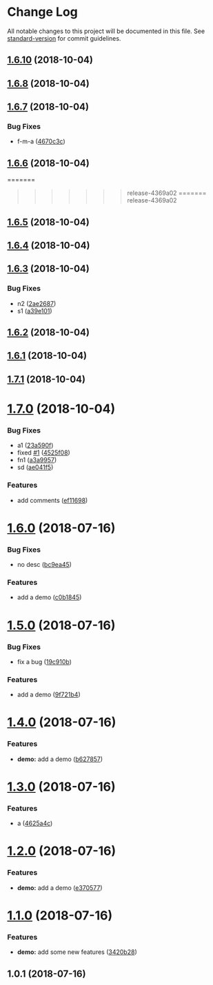 # Change Log

All notable changes to this project will be documented in this file. See [standard-version](https://github.com/conventional-changelog/standard-version) for commit guidelines.

<a name="1.6.10"></a>
## [1.6.10](https://github.com/neikvon/demo/compare/v1.6.8...v1.6.10) (2018-10-04)



<a name="1.6.8"></a>
## [1.6.8](https://github.com/neikvon/demo/compare/v1.6.7...v1.6.8) (2018-10-04)



<a name="1.6.7"></a>
## [1.6.7](https://github.com/neikvon/demo/compare/v1.6.6...v1.6.7) (2018-10-04)


### Bug Fixes

* f-m-a ([4670c3c](https://github.com/neikvon/demo/commit/4670c3c))



<a name="1.6.6"></a>
## [1.6.6](https://github.com/neikvon/demo/compare/v1.6.5...v1.6.6) (2018-10-04)



=======
>>>>>>> release-4369a02
=======
>>>>>>> release-4369a02
<a name="1.6.5"></a>
## [1.6.5](https://github.com/neikvon/demo/compare/v1.6.4...v1.6.5) (2018-10-04)



<a name="1.6.4"></a>
## [1.6.4](https://github.com/neikvon/demo/compare/v1.6.3...v1.6.4) (2018-10-04)



<a name="1.6.3"></a>
## [1.6.3](https://github.com/neikvon/demo/compare/v1.6.2...v1.6.3) (2018-10-04)


### Bug Fixes

* n2 ([2ae2687](https://github.com/neikvon/demo/commit/2ae2687))
* s1 ([a39e101](https://github.com/neikvon/demo/commit/a39e101))



<a name="1.6.2"></a>
## [1.6.2](https://github.com/neikvon/demo/compare/v1.6.1...v1.6.2) (2018-10-04)



<a name="1.6.1"></a>
## [1.6.1](https://github.com/neikvon/demo/compare/v1.7.1...v1.6.1) (2018-10-04)



<a name="1.7.1"></a>
## [1.7.1](https://github.com/neikvon/demo/compare/v1.7.0...v1.7.1) (2018-10-04)



<a name="1.7.0"></a>
# [1.7.0](https://github.com/neikvon/demo/compare/v1.6.0...v1.7.0) (2018-10-04)


### Bug Fixes

* a1 ([23a590f](https://github.com/neikvon/demo/commit/23a590f))
* fixed [#1](https://github.com/neikvon/demo/issues/1) ([4525f08](https://github.com/neikvon/demo/commit/4525f08))
* fn1 ([a3a9957](https://github.com/neikvon/demo/commit/a3a9957))
* sd ([ae041f5](https://github.com/neikvon/demo/commit/ae041f5))


### Features

* add comments ([ef11698](https://github.com/neikvon/demo/commit/ef11698))



<a name="1.6.0"></a>
# [1.6.0](https://github.com/neikvon/demo/compare/v1.5.0...v1.6.0) (2018-07-16)


### Bug Fixes

* no desc ([bc9ea45](https://github.com/neikvon/demo/commit/bc9ea45))


### Features

* add a demo ([c0b1845](https://github.com/neikvon/demo/commit/c0b1845))



<a name="1.5.0"></a>
# [1.5.0](https://github.com/neikvon/demo/compare/v1.4.0...v1.5.0) (2018-07-16)


### Bug Fixes

* fix a bug ([19c910b](https://github.com/neikvon/demo/commit/19c910b))


### Features

* add a demo ([9f721b4](https://github.com/neikvon/demo/commit/9f721b4))



<a name="1.4.0"></a>
# [1.4.0](https://github.com/neikvon/demo/compare/v1.3.0...v1.4.0) (2018-07-16)


### Features

* **demo:** add a demo ([b627857](https://github.com/neikvon/demo/commit/b627857))



<a name="1.3.0"></a>
# [1.3.0](https://github.com/neikvon/demo/compare/v1.2.0...v1.3.0) (2018-07-16)


### Features

* a ([4625a4c](https://github.com/neikvon/demo/commit/4625a4c))



<a name="1.2.0"></a>
# [1.2.0](https://github.com/neikvon/demo/compare/v1.1.0...v1.2.0) (2018-07-16)


### Features

* **demo:** add a demo ([e370577](https://github.com/neikvon/demo/commit/e370577))



<a name="1.1.0"></a>
# [1.1.0](https://github.com/neikvon/demo/compare/v1.0.1...v1.1.0) (2018-07-16)


### Features

* **demo:** add some new features ([3420b28](https://github.com/neikvon/demo/commit/3420b28))



<a name="1.0.1"></a>
## 1.0.1 (2018-07-16)

